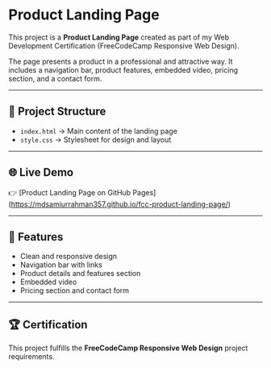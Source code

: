 # Product Landing Page

This project is a **Product Landing Page** created as part of my Web Development Certification (FreeCodeCamp Responsive Web Design).

The page presents a product in a professional and attractive way. It includes a navigation bar, product features, embedded video, pricing section, and a contact form.

---

## 📂 Project Structure
- `index.html` → Main content of the landing page  
- `style.css` → Stylesheet for design and layout  

---

## 🌐 Live Demo
👉 [Product Landing Page on GitHub Pages] (https://mdsamiurrahman357.github.io/fcc-product-landing-page/)

---

## 🎯 Features
- Clean and responsive design  
- Navigation bar with links  
- Product details and features section  
- Embedded video  
- Pricing section and contact form  

---

## 🏆 Certification
This project fulfills the **FreeCodeCamp Responsive Web Design** project requirements.
